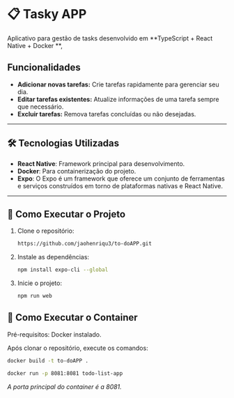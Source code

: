 # 📋 Tasky APP   

Aplicativo para gestão de tasks desenvolvido em **TypeScript + React Native + Docker **,

## **Funcionalidades**

- **Adicionar novas tarefas:** Crie tarefas rapidamente para gerenciar seu dia.
- **Editar tarefas existentes:** Atualize informações de uma tarefa sempre que necessário.
- **Excluir tarefas:** Remova tarefas concluídas ou não desejadas.

---

## 🛠 **Tecnologias Utilizadas**

- **React Native**: Framework principal para desenvolvimento.
- **Docker**: Para containerização do projeto.
- **Expo**: O Expo é um framework que oferece um conjunto de ferramentas e serviços construídos em torno de plataformas nativas e React Native.

---

## 🚀 **Como Executar o Projeto**

1. Clone o repositório:
   ```bash
   https://github.com/jaohenriqu3/to-doAPP.git
   ```

2. Instale as dependências:
   ```bash
   npm install expo-cli --global
   ```

3. Inicie o projeto:
   ```bash
   npm run web
   ```
   
## 🐳 **Como Executar o Container**

Pré-requisitos: Docker instalado.

Após clonar o repositório, execute os comandos:
```bash
docker build -t to-doAPP .
   ```

```bash
docker run -p 8081:8081 todo-list-app
   ```

*A porta principal do container é a 8081.*

